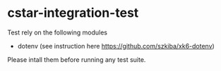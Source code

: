 # cstar-integration-test
Test rely on the following modules

- dotenv (see instruction here https://github.com/szkiba/xk6-dotenv)

Please intall them before running any test suite.

